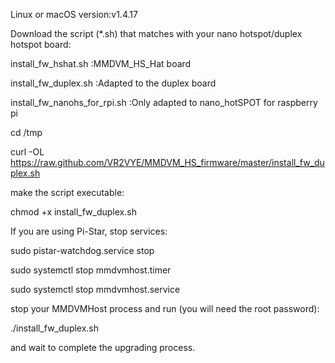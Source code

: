 Linux or macOS  version:v1.4.17

Download the script (*.sh) that matches with your nano hotspot/duplex hotspot board:

install_fw_hshat.sh :MMDVM_HS_Hat board

install_fw_duplex.sh :Adapted to the duplex board

install_fw_nanohs_for_rpi.sh :Only adapted to nano_hotSPOT for raspberry pi

cd /tmp

curl -OL https://raw.github.com/VR2VYE/MMDVM_HS_firmware/master/install_fw_duplex.sh

make the script executable:

chmod +x install_fw_duplex.sh

If you are using Pi-Star, stop services:

sudo pistar-watchdog.service stop

sudo systemctl stop mmdvmhost.timer

sudo systemctl stop mmdvmhost.service

stop your MMDVMHost process and run (you will need the root password):

./install_fw_duplex.sh

and wait to complete the upgrading process.
